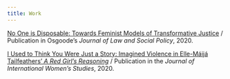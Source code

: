 ```yaml
---
title: Work
---
```

[No One is Disposable: Towards Feminist Models of Transformative Justice](https://digitalcommons.osgoode.yorku.ca/jlsp/vol33/iss1/4/) / Publication in Osgoode’s *Journal of Law and Social Policy*, 2020.

[I Used to Think You Were Just a Story: Imagined Violence in Elle-Máijá Tailfeathers’ *A Red Girl’s Reasoning*](https://vc.bridgew.edu/jiws/vol21/iss7/9/) / Publication in the *Journal of International Women’s Studies*, 2020.
